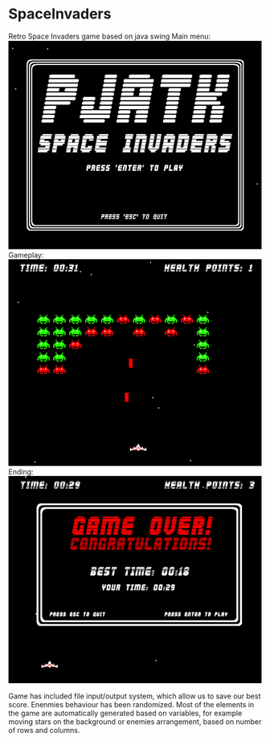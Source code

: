 # SpaceInvaders
Retro Space Invaders game based on java swing
Main menu:
![Start menu](https://github.com/Oskar540/SpaceInvaders/blob/master/screenshots/startscene.png)
Gameplay:
![Gameplay](https://github.com/Oskar540/SpaceInvaders/blob/master/screenshots/gameplay.png)
Ending:
![Endig](https://github.com/Oskar540/SpaceInvaders/blob/master/screenshots/winscene.png)

Game has included file input/output system, which allow us to save our best score.
Enenmies behaviour has been randomized.
Most of the elements in the game are automatically generated based on variables, 
for example moving stars on the background or enemies arrangement, based on number of rows and columns.